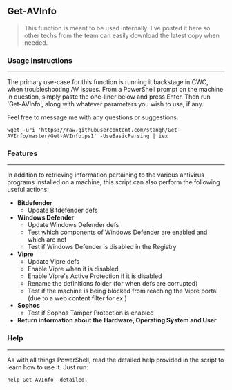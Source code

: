 ## Get-AVInfo

> This function is meant to be used internally. I've posted it here so other techs from the team can easily download the latest copy when needed.  

### Usage instructions

---

The primary use-case for this function is running it backstage in CWC, when troubleshooting AV issues. 
From a PowerShell prompt on the machine in question, simply paste the one-liner below and press Enter. Then run 'Get-AVInfo', along with whatever parameters you wish to use, if any.  

Feel free to message me with any questions or suggestions.  

    wget -uri 'https://raw.githubusercontent.com/stangh/Get-AVInfo/master/Get-AVInfo.ps1' -UseBasicParsing | iex

### Features

---

In addition to retrieving information pertaining to the various antivirus programs installed on a machine, this script can also perform the following useful actions:
- **Bitdefender**
    - Update Bitdefender defs
- **Windows Defender**
    - Update Windows Defender defs
    - Test which components of Windows Defender are enabled and which are not
    - Test if Windows Defender is disabled in the Registry
- **Vipre**
    - Update Vipre defs
    - Enable Vipre when it is disabled
    - Enable Vipre's Active Protection if it is disabled
    - Rename the definitions folder (for when defs are corrupted)
    - Test if the machine is being blocked from reaching the Vipre portal (due to a web content filter for ex.)
- **Sophos**
    - Test if Sophos Tamper Protection is enabled 
- **Return information about the Hardware, Operating System and User**

### Help

---

As with all things PowerShell, read the detailed help provided in the script to learn how to use it. Just run:
    
    help Get-AVInfo -detailed.
